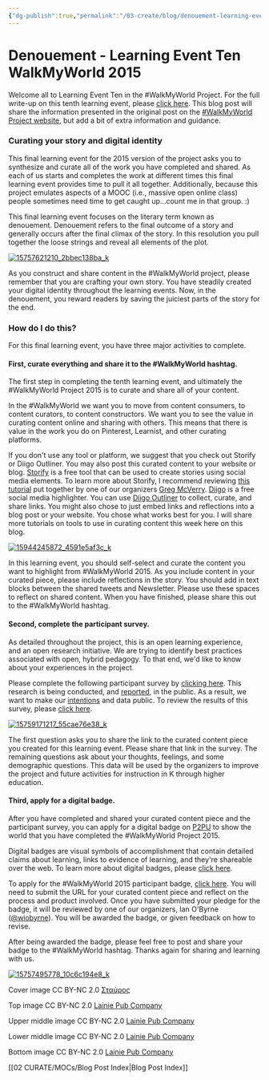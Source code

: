 ```yaml
---
{"dg-publish":true,"permalink":"/03-create/blog/denouement-learning-event-ten-walk-my-world-2015/","title":"Denouement - Learning Event Ten #WalkMyWorld 2015","tags":["curation","walkmyworld"]}
---
```


# Denouement - Learning Event Ten WalkMyWorld 2015

Welcome all to Learning Event Ten in the #WalkMyWorld Project. For the full write-up on this tenth learning event, please [click here](https://sites.google.com/site/walkmyworldproject/2015-learning-events/denouement). This blog post will share the information presented in the original post on the [#WalkMyWorld Project website](https://sites.google.com/site/walkmyworldproject/), but add a bit of extra information and guidance.

### Curating your story and digital identity

This final learning event for the 2015 version of the project asks you to synthesize and curate all of the work you have completed and shared. As each of us starts and completes the work at different times this final learning event provides time to pull it all together. Additionally, because this project emulates aspects of a MOOC (i.e., massive open online class) people sometimes need time to get caught up...count me in that group. :)

This final learning event focuses on the literary term known as denouement. Denouement refers to the final outcome of a story and generally occurs after the final climax of the story. In this resolution you pull together the loose strings and reveal all elements of the plot.

[![15757621210_2bbec138ba_k](images/15757621210_2bbec138ba_k-750x380.jpg)](http://wiobyrne.com/wp-content/uploads/2015/03/15757621210_2bbec138ba_k.jpg)

As you construct and share content in the #WalkMyWorld project, please remember that you are crafting your own story. You have steadily created your digital identity throughout the learning events. Now, in the denouement, you reward readers by saving the juiciest parts of the story for the end.

### How do I do this?

For this final learning event, you have three major activities to complete.

#### First, curate everything and share it to the #WalkMyWorld hashtag.

The first step in completing the tenth learning event, and ultimately the #WalkMyWorld Project 2015 is to curate and share all of your content.

In the #WalkMyWorld we want you to move from content consumers, to content curators, to content constructors. We want you to see the value in curating content online and sharing with others. This means that there is value in the work you do on Pinterest, Learnist, and other curating platforms.

If you don't use any tool or platform, we suggest that you check out Storify or Diigo Outliner. You may also post this curated content to your website or blog. [Storify](https://storify.com/) is a free tool that can be used to create stories using social media elements. To learn more about Storify, I recommend reviewing [this tutorial](http://jgregorymcverry.com/learning-event-nine-in-walkmyworld/) put together by one of our organizers [Greg McVerry](https://twitter.com/jgmac1106). [Diigo](https://www.diigo.com/) is a free social media highlighter. You can use [Diigo Outliner](http://help.diigo.com/my-outliners-tutorials) to collect, curate, and share links. You might also chose to just embed links and reflections into a blog post or your website. You chose what works best for you. I will share more tutorials on tools to use in curating content this week here on this blog.

[![15944245872_4591e5af3c_k](images/15944245872_4591e5af3c_k-750x380.jpg)](http://wiobyrne.com/wp-content/uploads/2015/03/15944245872_4591e5af3c_k.jpg)

In this learning event, you should self-select and curate the content you want to highlight from #WalkMyWorld 2015. As you include content in your curated piece, please include reflections in the story. You should add in text blocks between the shared tweets and Newsletter. Please use these spaces to reflect on shared content. When you have finished, please share this out to the #WalkMyWorld hashtag.

#### Second, complete the participant survey.

As detailed throughout the project, this is an open learning experience, and an open research initiative. We are trying to identify best practices associated with open, hybrid pedagogy. To that end, we'd like to know about your experiences in the project.

Please complete the following participant survey by [clicking here](https://docs.google.com/forms/d/1zdWPZwwhSI4r1zxKl47QUpp-OgNIcxGG7qNkAU2xbE4/viewform). This research is being conducted, and [reported](https://sites.google.com/site/walkmyworldproject/research), in the public. As a result, we want to make our [intentions](https://sites.google.com/site/walkmyworldproject/privacy-research-guidelines) and data public. To review the results of this survey, please [click here](https://docs.google.com/spreadsheets/d/1v9ujsYud-xGYL3iOGhQwQ4OIV5b5R6kvLQyH_8trFAA/edit?usp=sharing).

[![15759171217_55cae76e38_k](images/15759171217_55cae76e38_k-750x380.jpg)](http://wiobyrne.com/wp-content/uploads/2015/03/15759171217_55cae76e38_k.jpg)

The first question asks you to share the link to the curated content piece you created for this learning event. Please share that link in the survey. The remaining questions ask about your thoughts, feelings, and some demographic questions. This data will be used by the organizers to improve the project and future activities for instruction in K through higher education.

#### Third, apply for a digital badge.

After you have completed and shared your curated content piece and the participant survey, you can apply for a digital badge on [P2PU](https://p2pu.org/en/) to show the world that you have completed the #WalkMyWorld Project 2015.

Digital badges are visual symbols of accomplishment that contain detailed claims about learning, links to evidence of learning, and they're shareable over the web. To learn more about digital badges, please [click here](http://wiobyrne.com/digital-badges-overview/).

To apply for the #WalkMyWorld 2015 participant badge, [click here](http://badges.p2pu.org/en/badge/view/672/). You will need to submit the URL for your curated content piece and reflect on the process and product involved. Once you have submitted your pledge for the badge, it will be reviewed by one of our organizers, Ian O'Byrne ([@wiobyrne](https://twitter.com/wiobyrne)). You will be awarded the badge, or given feedback on how to revise.

After being awarded the badge, please feel free to post and share your badge to the #WalkMyWorld hashtag. Thanks again for sharing and learning with us.

[![15757495778_10c6c194e8_k](images/15757495778_10c6c194e8_k-750x380.jpg)](http://wiobyrne.com/wp-content/uploads/2015/03/15757495778_10c6c194e8_k.jpg)

Cover image CC BY-NC 2.0 [Σταύρος](https://www.flickr.com/photos/lifes__too_short__to__drink__cheap__wine/16320894095)

Top image CC BY-NC 2.0 [Lainie Pub Company](https://www.flickr.com/photos/123910541@N04/15757621210)

Upper middle image CC BY-NC 2.0 [Lainie Pub Company](https://www.flickr.com/photos/123910541@N04/15944245872)

Lower middle image CC BY-NC 2.0 [Lainie Pub Company](https://www.flickr.com/photos/123910541@N04/15759171217)

Bottom image CC BY-NC 2.0 [Lainie Pub Company](https://www.flickr.com/photos/123910541@N04/15757495778)

[[02 CURATE/MOCs/Blog Post Index\|Blog Post Index]]